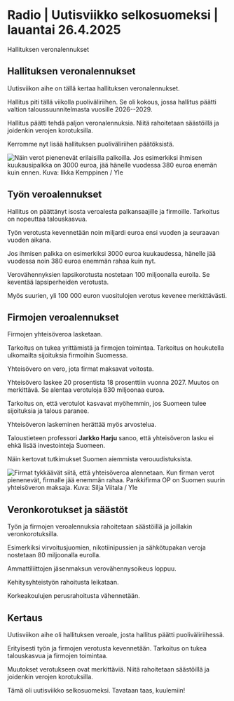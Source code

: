 # Radio \| Uutisviikko selkosuomeksi \| lauantai 26.4.2025

Hallituksen veronalennukset

## Hallituksen veronalennukset

Uutisviikon aihe on tällä kertaa hallituksen veronalennukset.

Hallitus piti tällä viikolla puoliväliriihen. Se oli kokous, jossa hallitus päätti valtion taloussuunnitelmasta vuosille 2026--2029.

Hallitus päätti tehdä paljon veronalennuksia. Niitä rahoitetaan säästöillä ja joidenkin verojen korotuksilla.

Kerromme nyt lisää hallituksen puoliväliriihen päätöksistä.

![Näin verot pienenevät erilaisilla palkoilla. Jos esimerkiksi ihmisen kuukausipalkka on 3000 euroa, jää hänelle vuodessa 380 euroa enemän kuin ennen. Kuva: Ilkka Kemppinen / Yle](https://images.cdn.yle.fi/image/upload/c_crop,h_1520,w_2703,x_154,y_12/ar_1.7777777777777777,c_fill,g_faces,h_431,w_767/dpr_1.0/q_auto:eco/f_auto/fl_lossy/v1745501463/39-1455349680a22fd01644)

## Työn veroalennukset

Hallitus on päättänyt isosta veroalesta palkansaajille ja firmoille. Tarkoitus on nopeuttaa talouskasvua.

Työn verotusta kevennetään noin miljardi euroa ensi vuoden ja seuraavan vuoden aikana.

Jos ihmisen palkka on esimerkiksi 3000 euroa kuukaudessa, hänelle jää vuodessa noin 380 euroa enemmän rahaa kuin nyt.

Verovähennyksien lapsikorotusta nostetaan 100 miljoonalla eurolla. Se keventää lapsiperheiden verotusta.

Myös suurien, yli 100 000 euron vuositulojen verotus kevenee merkittävästi.

## Firmojen veroalennukset

Firmojen yhteisöveroa lasketaan.

Tarkoitus on tukea yrittämistä ja firmojen toimintaa. Tarkoitus on houkutella ulkomailta sijoituksia firmoihin Suomessa.

Yhteisövero on vero, jota firmat maksavat voitosta.

Yhteisövero laskee 20 prosentista 18 prosenttiin vuonna 2027. Muutos on merkittävä. Se alentaa verotuloja 830 miljoonaa euroa.

Tarkoitus on, että verotulot kasvavat myöhemmin, jos Suomeen tulee sijoituksia ja talous paranee.

Yhteisöveron laskeminen herättää myös arvostelua.

Taloustieteen professori **Jarkko Harju** sanoo, että yhteisöveron lasku ei ehkä lisää investointeja Suomeen.

Näin kertovat tutkimukset Suomen aiemmista verouudistuksista.

![Firmat tykkäävät siitä, että yhteisöveroa alennetaan. Kun firman verot pienenevät, firmalle jää enemmän rahaa. Pankkifirma OP on Suomen suurin yhteisöveron maksaja. Kuva: Silja Viitala / Yle](https://images.cdn.yle.fi/image/upload/c_crop,h_3253,w_5784,x_0,y_0/ar_1.7777777777777777,c_fill,g_faces,h_431,w_767/dpr_1.0/q_auto:eco/f_auto/fl_lossy/v1745575658/39-1455925680b5ebbdce2e)

## Veronkorotukset ja säästöt

Työn ja firmojen veroalennuksia rahoitetaan säästöillä ja joillakin veronkorotuksilla.

Esimerkiksi virvoitusjuomien, nikotiinipussien ja sähkötupakan veroja nostetaan 80 miljoonalla eurolla.

Ammattiliittojen jäsenmaksun verovähennysoikeus loppuu.

Kehitysyhteistyön rahoitusta leikataan.

Korkeakoulujen perusrahoitusta vähennetään.

## Kertaus

Uutisviikon aihe oli hallituksen veroale, josta hallitus päätti puoliväliriihessä.

Erityisesti työn ja firmojen verotusta kevennetään. Tarkoitus on tukea talouskasvua ja firmojen toimintaa.

Muutokset verotukseen ovat merkittäviä. Niitä rahoitetaan säästöillä ja joidenkin verojen korotuksilla.

Tämä oli uutisviikko selkosuomeksi. Tavataan taas, kuulemiin!

